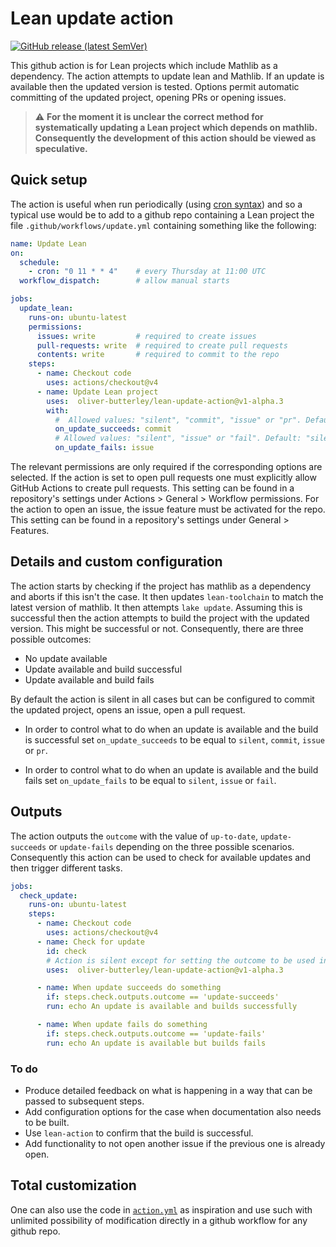# Lean update action

[![GitHub release (latest SemVer)](https://img.shields.io/github/v/release/oliver-butterley/lean-update-action?logo=github&sort=semver)](https://github.com/oliver-butterley/lean-update-action/releases)

This github action is for Lean projects which include Mathlib as a dependency. The action attempts to update lean and Mathlib. If an update is available then the updated version is tested. Options permit automatic committing of the updated project, opening PRs or opening issues.

> ⚠️ **For the moment it is unclear the correct method for systematically updating a Lean project which depends on mathlib. Consequently the development of this action should be viewed as speculative.**

## Quick setup

The action is useful when run periodically (using [cron syntax](https://pubs.opengroup.org/onlinepubs/9699919799/utilities/crontab.html#tag_20_25_07)) and so a typical use would be to add to a github repo containing a Lean project the file `.github/workflows/update.yml` containing something like the following:

```yml
name: Update Lean
on:
  schedule:
    - cron: "0 11 * * 4"    # every Thursday at 11:00 UTC
  workflow_dispatch:        # allow manual starts

jobs:
  update_lean:
    runs-on: ubuntu-latest
    permissions:
      issues: write         # required to create issues
      pull-requests: write  # required to create pull requests
      contents: write       # required to commit to the repo
    steps:
      - name: Checkout code
        uses: actions/checkout@v4
      - name: Update Lean project
        uses:  oliver-butterley/lean-update-action@v1-alpha.3
        with:
          #  Allowed values: "silent", "commit", "issue" or "pr". Default: "silent".
          on_update_succeeds: commit
          # Allowed values: "silent", "issue" or "fail". Default: "silent".
          on_update_fails: issue
```

The relevant permissions are only required if the corresponding options are selected. If the action is set to open pull requests one must explicitly allow GitHub Actions to create pull requests. This setting can be found in a repository's settings under Actions > General > Workflow permissions.
For the action to open an issue, the issue feature must be activated for the repo. This setting can be found in a repository's settings under General > Features.

## Details and custom configuration

The action starts by checking if the project has mathlib as a dependency and aborts if this isn't the case. It then updates `lean-toolchain` to match the latest version of mathlib. It then attempts `lake update`. Assuming this is successful then the action attempts to build the project with the updated version. This might be successful or not. Consequently, there are three possible outcomes:

- No update available
- Update available and build successful
- Update available and build fails

By default the action is silent in all cases but can be configured to commit the updated project, opens an issue, open a pull request. 

- In order to control what to do when an update is available and the build is successful set `on_update_succeeds` to be equal to `silent`, `commit`, `issue` or `pr`. 

- In order to control what to do when an update is available and the build fails set `on_update_fails` to be equal to `silent`, `issue` or `fail`.

## Outputs

The action outputs the `outcome` with the value of `up-to-date`, `update-succeeds` or `update-fails` depending on the three possible scenarios. Consequently this action can be used to check for available updates and then trigger different tasks.

```yml
jobs:
  check_update:
    runs-on: ubuntu-latest
    steps:
      - name: Checkout code
        uses: actions/checkout@v4
      - name: Check for update
        id: check
        # Action is silent except for setting the outcome to be used in subsequent steps
        uses:  oliver-butterley/lean-update-action@v1-alpha.3

      - name: When update succeeds do something
        if: steps.check.outputs.outcome == 'update-succeeds'
        run: echo An update is available and builds successfully

      - name: When update fails do something
        if: steps.check.outputs.outcome == 'update-fails'
        run: echo An update is available but builds fails
```

### To do

- Produce detailed feedback on what is happening in a way that can be passed to subsequent steps.
- Add configuration options for the case when documentation also needs to be built.
- Use `lean-action` to confirm that the build is successful.
- Add functionality to not open another issue if the previous one is already open.

## Total customization

One can also use the code in [`action.yml`](action.yml) as inspiration and use such with unlimited possibility of modification directly in a github workflow for any github repo. 
